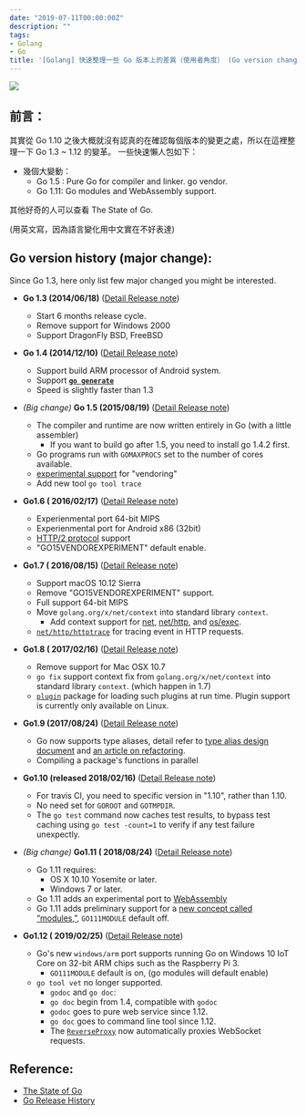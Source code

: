 ```yaml
---
date: "2019-07-11T00:00:00Z"
description: ""
tags:
- Golang
- Go
title: '[Golang] 快速整理一些 Go 版本上的差異（使用者角度） (Go version change note since Go 1.3 to 1.12)'
---
```


![](https://golang.org/lib/godoc/images/go-logo-blue.svg)

## 前言：

其實從 Go 1.10 之後大概就沒有認真的在確認每個版本的變更之處，所以在這裡整理一下 Go 1.3 ~ 1.12 的變革。 一些快速懶人包如下：

- 幾個大變動：
  - Go 1.5 :  Pure Go for compiler and linker. go vendor.
  - Go 1.11: Go modules and WebAssembly support.

其他好奇的人可以查看 The State of Go.

(用英文寫，因為語言變化用中文實在不好表達)

## Go version history (major change):

Since Go 1.3, here only list few major changed you might be interested.



- **Go 1.3 (2014/06/18)** ([Detail Release note](https://golang.org/doc/go1.3))
	- Start 6 months release cycle.
	- Remove support for Windows 2000
	- Support DragonFly BSD, FreeBSD
	
- **Go 1.4 (2014/12/10)** ([Detail Release note](https://golang.org/doc/go1.4))

  - Support build ARM processor of Android system.
  - Support **[`go generate`](https://golang.org/cmd/go/#hdr-Generate_Go_files_by_processing_source)**
  - Speed is slightly faster than 1.3 
  
- *(Big change)* **Go 1.5 (2015/08/19)** ([Detail Release note](https://golang.org/doc/go1.5))

  - The compiler and runtime are now written entirely in Go (with a little assembler)
    - If you want to build go after 1.5, you need to install go 1.4.2 first.
  - Go programs run with `GOMAXPROCS` set to the number of cores available.
  -  [experimental support](https://golang.org/s/go15vendor) for "vendoring" 
  -  Add new tool `go tool trace`
  
- **Go1.6 ( 2016/02/17)**  ([Detail Release note](https://golang.org/doc/go1.6))
  - Experienmental port 64-bit MIPS
  - Experienmental port for Android x86 (32bit)
  - [HTTP/2 protocol](https://http2.github.io/) support
  - "GO15VENDOREXPERIMENT" default enable.
  
- **Go1.7 ( 2016/08/15)** ([Detail Release note](https://golang.org/doc/go1.7))
  - Support macOS 10.12 Sierra
  - Remove "GO15VENDOREXPERIMENT" support.
  - Full support  64-bit MIPS
  - Move `golang.org/x/net/context` into standard library `context`.
    - Add context support for [net](https://golang.org/doc/go1.7#net), [net/http](https://golang.org/doc/go1.7#net_http), and [os/exec](https://golang.org/doc/go1.7#os_exec).
  - [`net/http/httptrace`](https://golang.org/pkg/net/http/httptrace/) for tracing event in HTTP requests.
  
- **Go1.8 ( 2017/02/16)**  ([Detail Release note](https://golang.org/doc/go1.8))

  - Remove support for Mac OSX 10.7
  - `go fix` support context fix from  `golang.org/x/net/context` into standard library `context`. (which happen in 1.7) 
  -  [`plugin`](https://golang.org/pkg/plugin/) package for loading such plugins at run time. Plugin support is currently only available on Linux. 
  
- **Go1.9 (2017/08/24)**  ([Detail Release note](https://golang.org/doc/go1.9))
  - Go now supports type aliases, detail refer to [type alias design document](https://golang.org/design/18130-type-alias) and [an article on refactoring](https://talks.golang.org/2016/refactor.article).
  - Compiling a package's functions in parallel
  
- **Go1.10 (released 2018/02/16)**  ([Detail Release note](https://golang.org/doc/go1.10))
  - For travis CI, you need to specific version in "1.10", rather than 1.10.
  - No need set for `GOROOT` and `GOTMPDIR`.
  - The `go test` command now caches test results, to bypass test caching using `go test -count=1` to verify if any test failure unexpectly.
  
- *(Big change)* **Go1.11 ( 2018/08/24)**  ([Detail Release note](https://golang.org/doc/go1.11))

  - Go 1.11 requires:
    -  OS X 10.10 Yosemite or later.
    - Windows 7 or later.
  - Go 1.11 adds an experimental port to [WebAssembly](https://webassembly.org/)
  - Go 1.11 adds preliminary support for a [new concept called “modules,”](https://golang.org/cmd/go/#hdr-Modules__module_versions__and_more), `GO111MODULE` default off.

- **Go1.12 ( 2019/02/25)**  ([Detail Release note](https://golang.org/doc/go1.12))
  - Go's new `windows/arm` port supports running Go on Windows 10 IoT Core on 32-bit ARM chips such as the Raspberry Pi 3.
	- `GO111MODULE` default is on, (go modules will default enable)
  - `go tool vet` no longer supported. 
	- `godoc` and `go doc`:
    - `go doc` begin from 1.4, compatible with `godoc`
    - `godoc` goes to pure web service since 1.12.
    - `go doc` goes to command line tool since 1.12.
    - The [`ReverseProxy`](https://golang.org/pkg/net/http/httputil/#ReverseProxy) now automatically proxies WebSocket requests.



## **Reference:**

- [The State of Go](https://pocketgophers.com/state-of-go/)
- [Go Release History](https://golang.org/doc/devel/release.html)